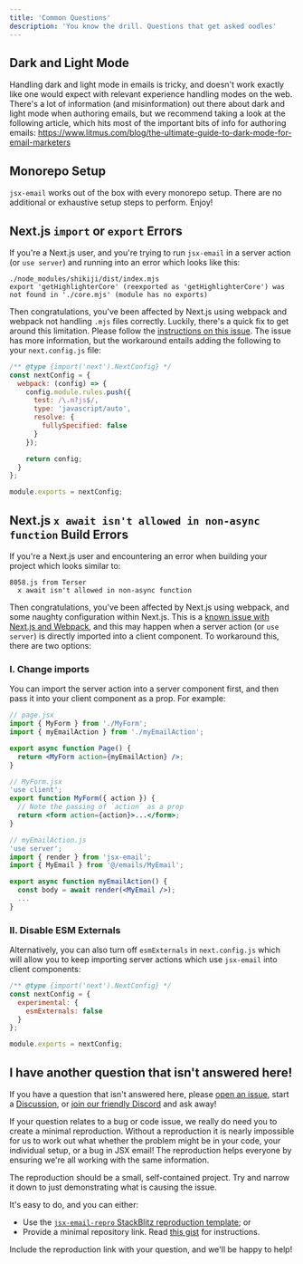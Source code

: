 ```yaml
---
title: 'Common Questions'
description: 'You know the drill. Questions that get asked oodles'
---
```


<!--@include: @/include/header.md-->

## Dark and Light Mode

Handling dark and light mode in emails is tricky, and doesn't work exactly like one would expect with relevant experience handling modes on the web. There's a lot of information (and misinformation) out there about dark and light mode when authoring emails, but we recommend taking a look at the following article, which hits most of the important bits of info for authoring emails: https://www.litmus.com/blog/the-ultimate-guide-to-dark-mode-for-email-marketers

## Monorepo Setup

`jsx-email` works out of the box with every monorepo setup. There are no additional or exhaustive setup steps to perform. Enjoy!

## Next.js `import` or `export` Errors

If you're a Next.js user, and you're trying to run `jsx-email` in a server action (or `use server`) and running into an error which looks like this:

```
./node_modules/shikiji/dist/index.mjs
export 'getHighlighterCore' (reexported as 'getHighlighterCore') was not found in './core.mjs' (module has no exports)
```

Then congratulations, you've been affected by Next.js using webpack and webpack not handling `.mjs` files correctly. Luckily, there's a quick fix to get around this limitation. Please follow the [instructions on this issue](https://github.com/antfu/shikiji/issues/13#issuecomment-1749588964). The issue has more information, but the workaround entails adding the following to your `next.config.js` file:

```js
/** @type {import('next').NextConfig} */
const nextConfig = {
  webpack: (config) => {
    config.module.rules.push({
      test: /\.m?js$/,
      type: 'javascript/auto',
      resolve: {
        fullySpecified: false
      }
    });

    return config;
  }
};

module.exports = nextConfig;
```

## Next.js `x await isn't allowed in non-async function` Build Errors

If you're a Next.js user and encountering an error when building your project which looks similar to:

```
8058.js from Terser
  x await isn't allowed in non-async function
```

Then congratulations, you've been affected by Next.js using webpack, and some naughty configuration within Next.js. This is a [known issue with Next.js and Webpack](https://github.com/vercel/next.js/discussions/57535), and this may happen when a server action (or `use server`) is directly imported into a client component. To workaround this, there are two options:

### I. Change imports

You can import the server action into a server component first, and then pass it into your client component as a prop. For example:

```jsx
// page.jsx
import { MyForm } from './MyForm';
import { myEmailAction } from './myEmailAction';

export async function Page() {
  return <MyForm action={myEmailAction} />;
}

// MyForm.jsx
'use client';
export function MyForm({ action }) {
  // Note the passing of `action` as a prop
  return <form action={action}>...</form>;
}

// myEmailAction.js
'use server';
import { render } from 'jsx-email';
import { MyEmail } from '@/emails/MyEmail';

export async function myEmailAction() {
  const body = await render(<MyEmail />);
  ...
}
```

### II. Disable ESM Externals

Alternatively, you can also turn off `esmExternals` in `next.config.js` which will allow you to keep importing server actions which use `jsx-email` into client components:

```js
/** @type {import('next').NextConfig} */
const nextConfig = {
  experimental: {
    esmExternals: false
  }
};

module.exports = nextConfig;
```

## I have another question that isn't answered here!

If you have a question that isn't answered here, please [open an issue](https://github.com/shellscape/jsx-email/issues), start a [Discussion](https://github.com/shellscape/jsx-email/discussions), or [join our friendly Discord](https://discord.gg/FywZN57mTg) and ask away!

If your question relates to a bug or code issue, we really do need you to create a minimal reproduction. Without a reproduction it is nearly impossible for us to work out what whether the problem might be in your code, your individual setup, or a bug in JSX email! The reproduction helps everyone by ensuring we're all working with the same information.

The reproduction should be a small, self-contained project. Try and narrow it down to just demonstrating what is causing the issue.

It's easy to do, and you can either:

- Use the [`jsx-email-repro` StackBlitz reproduction template](https://stackblitz.com/fork/jsx-email-repro); or
- Provide a minimal repository link. Read [this gist](https://gist.github.com/Rich-Harris/88c5fc2ac6dc941b22e7996af05d70ff) for instructions.

Include the reproduction link with your question, and we'll be happy to help!
